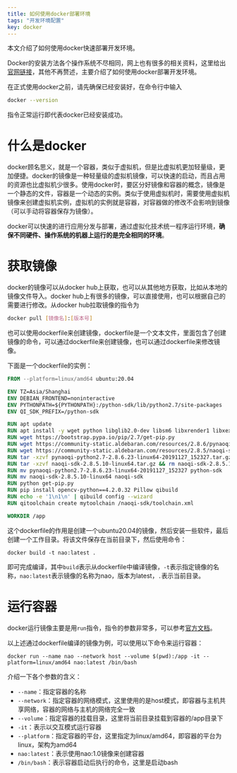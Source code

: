 ```yaml
---
title: 如何使用docker部署环境
tags: "开发环境配置"
key: docker
---
```


本文介绍了如何使用docker快速部署开发环境。<!--more-->

Docker的安装方法各个操作系统不尽相同，网上也有很多的相关资料，这里给出[官网链接](https://www.docker.com/products/docker-desktop/)，其他不再赘述，主要介绍了如何使用docker部署开发环境。

在正式使用docker之前，请先确保已经安装好，在命令行中输入

```bash
docker --version
```
指令正常运行即代表docker已经安装成功。

# 什么是docker

docker顾名思义，就是一个容器，类似于虚拟机，但是比虚拟机更加轻量级，更加便捷。docker的镜像是一种轻量级的虚拟机镜像，可以快速的启动，而且占用的资源也比虚拟机少很多。使用docker时，要区分好镜像和容器的概念，镜像是一个静态的文件，容器是一个动态的实例。类似于使用虚拟机时，需要使用虚拟机镜像来创建虚拟机实例，虚拟机的实例就是容器，对容器做的修改不会影响到镜像（可以手动将容器保存为镜像）。

docker可以快速的进行应用分发与部署，通过虚拟化技术统一程序运行环境，**确保不同硬件、操作系统的机器上运行的是完全相同的环境**。

# 获取镜像

docker的镜像可以从docker hub上获取，也可以从其他地方获取，比如从本地的镜像文件导入。docker hub上有很多的镜像，可以直接使用，也可以根据自己的需要进行修改。从docker hub拉取镜像的指令为

```bash
docker pull [镜像名]:[版本号]
```

也可以使用dockerfile来创建镜像，dockerfile是一个文本文件，里面包含了创建镜像的命令，可以通过dockerfile来创建镜像，也可以通过dockerfile来修改镜像。

下面是一个dockerfile的实例：

```dockerfile
FROM --platform=linux/amd64 ubuntu:20.04

ENV TZ=Asia/Shanghai
ENV DEBIAN_FRONTEND=noninteractive
ENV PYTHONPATH=${PYTHONPATH}:/python-sdk/lib/python2.7/site-packages
ENV QI_SDK_PREFIX=/python-sdk

RUN apt update
RUN apt install -y wget python libglib2.0-dev libsm6 libxrender1 libxext6 build-essential cmake
RUN wget https://bootstrap.pypa.io/pip/2.7/get-pip.py
RUN wget https://community-static.aldebaran.com/resources/2.8.6/pynaoqi-python2.7-2.8.6.23-linux64-20191127_152327.tar.gz
RUN wget https://community-static.aldebaran.com/resources/2.8.5/naoqi-sdk-2.8.5.10-linux64.tar.gz
RUN tar -xzvf pynaoqi-python2.7-2.8.6.23-linux64-20191127_152327.tar.gz && rm pynaoqi-python2.7-2.8.6.23-linux64-20191127_152327.tar.gz
RUN tar -xzvf naoqi-sdk-2.8.5.10-linux64.tar.gz && rm naoqi-sdk-2.8.5.10-linux64.tar.gz
RUN mv pynaoqi-python2.7-2.8.6.23-linux64-20191127_152327 python-sdk
RUN mv naoqi-sdk-2.8.5.10-linux64 naoqi-sdk
RUN python get-pip.py
RUN pip install opencv-python==4.2.0.32 Pillow qibuild
RUN echo -e '1\n1\n' | qibuild config --wizard
RUN qitoolchain create mytoolchain /naoqi-sdk/toolchain.xml

WORKDIR /app
```

这个dockerfile的作用是创建一个ubuntu20.04的镜像，然后安装一些软件，最后创建一个工作目录。将该文件保存在当前目录下，然后使用命令：

```shell
docker build -t nao:latest .
```

即可完成编译，其中`build`表示从dockerfile中编译镜像，`-t`表示指定镜像的名称，`nao:latest`表示镜像的名称为nao，版本为latest，`.`表示当前目录。

# 运行容器

docker运行镜像主要是用`run`指令，指令的参数非常多，可以参考[官方文档](https://docs.docker.com/engine/reference/commandline/run/)。

以上述通过dockerfile编译的镜像为例，可以使用以下命令来运行容器：

```shell
docker run --name nao --network host --volume $(pwd):/app -it --platform=linux/amd64 nao:latest /bin/bash
```

介绍一下各个参数的含义：

- `--name`：指定容器的名称
- `--network`：指定容器的网络模式，这里使用的是host模式，即容器与主机共享网络，容器的网络与主机的网络完全一致
- `--volume`：指定容器的挂载目录，这里将当前目录挂载到容器的/app目录下
- `-it`：表示以交互模式运行容器
- `--platform`：指定容器的平台，这里指定为linux/amd64，即容器的平台为linux，架构为amd64
- `nao:latest`：表示使用nao:1.0镜像来创建容器
- `/bin/bash`：表示容器启动后执行的命令，这里是启动bash